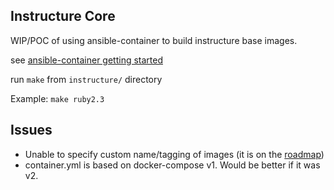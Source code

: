 Instructure Core
----------------
WIP/POC of using ansible-container to build instructure base images.

see [ansible-container getting started](https://docs.ansible.com/ansible-container/getting_started.html)

run `make` from `instructure/` directory

  Example: `make ruby2.3`



Issues
------
* Unable to specify custom name/tagging of images (it is on the [roadmap](https://docs.ansible.com/ansible-container/roadmaps/roadmap_0_2_0.html))
* container.yml is based on docker-compose v1. Would be better if it was v2.
